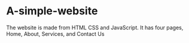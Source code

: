 # A-simple-website
The website is made from HTML CSS and JavaScript. It has four pages, Home, About, Services, and Contact Us
